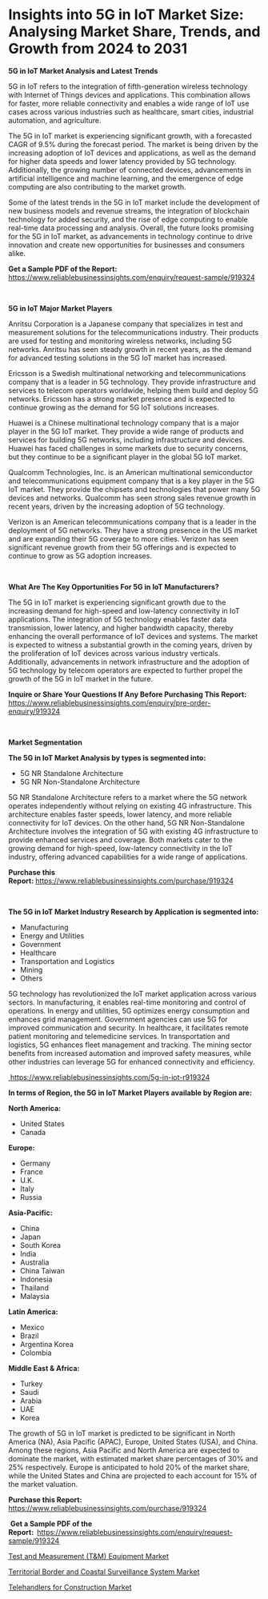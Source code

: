 <p><h1>Insights into 5G in IoT Market Size: Analysing Market Share, Trends, and Growth from 2024 to 2031</h1></p><p><strong>5G in IoT Market Analysis and Latest Trends</strong></p>
<p><p>5G in IoT refers to the integration of fifth-generation wireless technology with Internet of Things devices and applications. This combination allows for faster, more reliable connectivity and enables a wide range of IoT use cases across various industries such as healthcare, smart cities, industrial automation, and agriculture.</p><p>The 5G in IoT market is experiencing significant growth, with a forecasted CAGR of 9.5% during the forecast period. The market is being driven by the increasing adoption of IoT devices and applications, as well as the demand for higher data speeds and lower latency provided by 5G technology. Additionally, the growing number of connected devices, advancements in artificial intelligence and machine learning, and the emergence of edge computing are also contributing to the market growth.</p><p>Some of the latest trends in the 5G in IoT market include the development of new business models and revenue streams, the integration of blockchain technology for added security, and the rise of edge computing to enable real-time data processing and analysis. Overall, the future looks promising for the 5G in IoT market, as advancements in technology continue to drive innovation and create new opportunities for businesses and consumers alike.</p></p>
<p><strong>Get a Sample PDF of the Report:&nbsp;</strong> <a href="https://www.reliablebusinessinsights.com/enquiry/request-sample/919324">https://www.reliablebusinessinsights.com/enquiry/request-sample/919324</a></p>
<p>&nbsp;</p>
<p><strong>5G in IoT Major Market Players</strong></p>
<p><p>Anritsu Corporation is a Japanese company that specializes in test and measurement solutions for the telecommunications industry. Their products are used for testing and monitoring wireless networks, including 5G networks. Anritsu has seen steady growth in recent years, as the demand for advanced testing solutions in the 5G IoT market has increased.</p><p>Ericsson is a Swedish multinational networking and telecommunications company that is a leader in 5G technology. They provide infrastructure and services to telecom operators worldwide, helping them build and deploy 5G networks. Ericsson has a strong market presence and is expected to continue growing as the demand for 5G IoT solutions increases.</p><p>Huawei is a Chinese multinational technology company that is a major player in the 5G IoT market. They provide a wide range of products and services for building 5G networks, including infrastructure and devices. Huawei has faced challenges in some markets due to security concerns, but they continue to be a significant player in the global 5G IoT market.</p><p>Qualcomm Technologies, Inc. is an American multinational semiconductor and telecommunications equipment company that is a key player in the 5G IoT market. They provide the chipsets and technologies that power many 5G devices and networks. Qualcomm has seen strong sales revenue growth in recent years, driven by the increasing adoption of 5G technology.</p><p>Verizon is an American telecommunications company that is a leader in the deployment of 5G networks. They have a strong presence in the US market and are expanding their 5G coverage to more cities. Verizon has seen significant revenue growth from their 5G offerings and is expected to continue to grow as 5G adoption increases.</p></p>
<p>&nbsp;</p>
<p><strong>What Are The Key Opportunities For 5G in IoT Manufacturers?</strong></p>
<p><p>The 5G in IoT market is experiencing significant growth due to the increasing demand for high-speed and low-latency connectivity in IoT applications. The integration of 5G technology enables faster data transmission, lower latency, and higher bandwidth capacity, thereby enhancing the overall performance of IoT devices and systems. The market is expected to witness a substantial growth in the coming years, driven by the proliferation of IoT devices across various industry verticals. Additionally, advancements in network infrastructure and the adoption of 5G technology by telecom operators are expected to further propel the growth of the 5G in IoT market in the future.</p></p>
<p><strong>Inquire or Share Your Questions If Any Before Purchasing This Report:</strong> <a href="https://www.reliablebusinessinsights.com/enquiry/pre-order-enquiry/919324">https://www.reliablebusinessinsights.com/enquiry/pre-order-enquiry/919324</a></p>
<p>&nbsp;</p>
<p><strong>Market Segmentation</strong></p>
<p><strong>The 5G in IoT Market Analysis by types is segmented into:</strong></p>
<p><ul><li>5G NR Standalone Architecture</li><li>5G NR Non-Standalone Architecture</li></ul></p>
<p><p>5G NR Standalone Architecture refers to a market where the 5G network operates independently without relying on existing 4G infrastructure. This architecture enables faster speeds, lower latency, and more reliable connectivity for IoT devices. On the other hand, 5G NR Non-Standalone Architecture involves the integration of 5G with existing 4G infrastructure to provide enhanced services and coverage. Both markets cater to the growing demand for high-speed, low-latency connectivity in the IoT industry, offering advanced capabilities for a wide range of applications.</p></p>
<p><strong>Purchase this Report:&nbsp;</strong><a href="https://www.reliablebusinessinsights.com/purchase/919324">https://www.reliablebusinessinsights.com/purchase/919324</a></p>
<p>&nbsp;</p>
<p><strong>The 5G in IoT Market Industry Research by Application is segmented into:</strong></p>
<p><ul><li>Manufacturing</li><li>Energy and Utilities</li><li>Government</li><li>Healthcare</li><li>Transportation and Logistics</li><li>Mining</li><li>Others</li></ul></p>
<p><p>5G technology has revolutionized the IoT market application across various sectors. In manufacturing, it enables real-time monitoring and control of operations. In energy and utilities, 5G optimizes energy consumption and enhances grid management. Government agencies can use 5G for improved communication and security. In healthcare, it facilitates remote patient monitoring and telemedicine services. In transportation and logistics, 5G enhances fleet management and tracking. The mining sector benefits from increased automation and improved safety measures, while other industries can leverage 5G for enhanced connectivity and efficiency.</p></p>
<p><a href="https://www.reliablebusinessinsights.com/5g-in-iot-r919324">&nbsp;https://www.reliablebusinessinsights.com/5g-in-iot-r919324</a></p>
<p><strong>In terms of Region, the 5G in IoT Market Players available by Region are:</strong></p>
<p>
    <p> <strong> North America: </strong>
        <ul>
            <li>United States</li>
            <li>Canada</li>
        </ul>
        </p> 
    <p> <strong> Europe: </strong>
        <ul>
            <li>Germany</li>
            <li>France</li>
            <li>U.K.</li>
            <li>Italy</li>
            <li>Russia</li>
        </ul>
        </p> 
    <p> <strong> Asia-Pacific: </strong>
        <ul>
            <li>China</li>
            <li>Japan</li>
            <li>South Korea</li>
            <li>India</li>
            <li>Australia</li>
            <li>China Taiwan</li>
            <li>Indonesia</li>
            <li>Thailand</li>
            <li>Malaysia</li>
        </ul>
        </p> 
    <p> <strong> Latin America: </strong>
        <ul>
            <li>Mexico</li>
            <li>Brazil</li>
            <li>Argentina Korea</li>
            <li>Colombia</li>
        </ul>
        </p> 
    <p> <strong> Middle East & Africa: </strong>
        <ul>
            <li>Turkey</li>
            <li>Saudi</li>
            <li>Arabia</li>
            <li>UAE</li>
            <li>Korea</li>
        </ul>
    </p>
    </p>
<p><p>The growth of 5G in IoT market is predicted to be significant in North America (NA), Asia Pacific (APAC), Europe, United States (USA), and China. Among these regions, Asia Pacific and North America are expected to dominate the market, with estimated market share percentages of 30% and 25% respectively. Europe is anticipated to hold 20% of the market share, while the United States and China are projected to each account for 15% of the market valuation.</p></p>
<p><strong>Purchase this Report: </strong><a href="https://www.reliablebusinessinsights.com/purchase/919324">https://www.reliablebusinessinsights.com/purchase/919324</a></p>
<p>&nbsp;<strong>Get a Sample PDF of the Report:&nbsp;&nbsp;</strong><a href="https://www.reliablebusinessinsights.com/enquiry/request-sample/919324">https://www.reliablebusinessinsights.com/enquiry/request-sample/919324</a></p>
<p><strong></strong></p>
<p><p><a href="https://github.com/RickHolmes3/Market-Research-Report-List-5/blob/main/test-and-measurement-tm-equipment-market.md">Test and Measurement (T&M) Equipment Market</a></p><p><a href="https://github.com/ikahanika44/Market-Research-Report-List-1/blob/main/territorial-border-and-coastal-surveillance-system-market.md">Territorial Border and Coastal Surveillance System Market</a></p><p><a href="https://github.com/refatkhan11277/Market-Research-Report-List-1/blob/main/telehandlers-for-construction-market.md">Telehandlers for Construction Market</a></p></p>